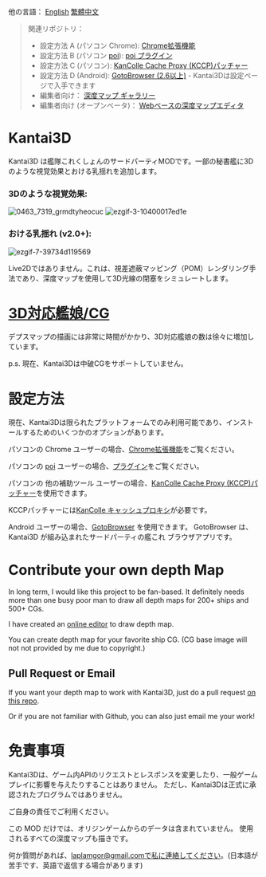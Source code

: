 

他の言語： [English](https://github.com/laplamgor/kantai3d/blob/main/README.md) [繁體中文](https://github.com/laplamgor/kantai3d/blob/main/README.zh-Hant.md)

> 関連リポジトリ：
> * 設定方法 A (パソコン Chrome): [Chrome拡張機能](https://github.com/laplamgor/kantai3d-chrome-extension)
> * 設定方法 B (パソコン [poi](https://github.com/poooi/poi)): [poi プラグイン](https://github.com/laplamgor/kantai3d-poi-plugin)
> * 設定方法 C (パソコン): [KanColle Cache Proxy (KCCP)パッチャー](https://github.com/laplamgor/kantai3d-kccp-patcher)
> * 設定方法 D (Android): [GotoBrowser (2.6以上)](https://github.com/antest1/GotoBrowser) - Kantai3Dは設定ページで入手できます
> * 編集者向け： [深度マップ ギャラリー](https://github.com/laplamgor/kantai3d-depth-maps)
> * 編集者向け (オープンベータ)： [Webベースの深度マップエディタ](https://github.com/laplamgor/kantai3d-online-editor)


# Kantai3D
Kantai3D は艦隊これくしょんのサードパーティMODです。一部の秘書艦に3Dのような視覚効果とおける乳揺れを追加します。


### 3Dのような視覚効果:

![0463_7319_grmdtyheocuc](https://user-images.githubusercontent.com/11514317/96752931-b8a0c980-1401-11eb-8e42-1b02b336435d.gif) ![ezgif-3-10400017ed1e](https://user-images.githubusercontent.com/11514317/97005334-e0fb0600-1570-11eb-97b3-85896c1a463b.gif)

### おける乳揺れ (v2.0+):

![ezgif-7-39734d119569](https://user-images.githubusercontent.com/11514317/134775124-3ceb0bc6-a425-47c9-8219-5fb181767ade.gif)


Live2Dではありません。これは、視差遮蔽マッピング（POM）レンダリング手法であり、深度マップを使用して3D光線の閉塞をシミュレートします。


# [3D対応艦娘/CG](https://github.com/users/laplamgor/projects/1#column-10244994)

デプスマップの描画には非常に時間がかかり、3D対応艦娘の数は徐々に増加しています。

p.s. 現在、Kantai3Dは中破CGをサポートしていません。

# 設定方法

現在、Kantai3Dは限られたプラットフォームでのみ利用可能であり、インストールするためのいくつかのオプションがあります。

パソコンの Chrome ユーザーの場合、[Chrome拡張機能](https://github.com/laplamgor/kantai3d-chrome-extension)をご覧ください。

パソコンの [poi](https://github.com/poooi/poi) ユーザーの場合、[プラグイン](https://github.com/laplamgor/kantai3d-chrome-extension)をご覧ください。

パソコンの 他の補助ツール ユーザーの場合、[KanColle Cache Proxy (KCCP)パッチャー](https://github.com/laplamgor/kantai3d-kccp-patcher)を使用できます。

KCCPパッチャーには[KanColle キャッシュプロキシ](https://github.com/Tibowl/KCCacheProxy)が必要です。


Android ユーザーの場合、[GotoBrowser](https://github.com/antest1/GotoBrowser) を使用できます。 GotoBrowser は、Kantai3D が組み込まれたサードパーティの艦これ ブラウザアプリです。

# Contribute your own depth Map

In long term, I would like this project to be fan-based. It definitely needs more than one busy poor man to draw all depth maps for 200+ ships and 500+ CGs.

I have created an [online editor](https://github.com/laplamgor/kantai3d-online-editor) to draw depth map.

You can create depth map for your favorite ship CG. (CG base image will not not provided by me due to copyright.)

## Pull Request or Email

If you want your depth map to work with Kantai3D, just do a pull request [on this repo](https://github.com/laplamgor/kantai3d-depth-maps).

Or if you are not familiar with Github, you can also just email me your work!


# 免責事項
Kantai3Dは、ゲーム内APIのリクエストとレスポンスを変更したり、一般ゲームプレイに影響を与えたりすることはありません。
ただし、Kantai3Dは正式に承認されたプログラムではありません。

ご自身の責任でご利用ください。

この MOD だけでは、オリジンゲームからのデータは含まれていません。 使用されるすべての深度マップも描きです。

何か質問があれば、laplamgor@gmail.comで私に連絡してください。(日本語が苦手です、英語で返信する場合があります)
